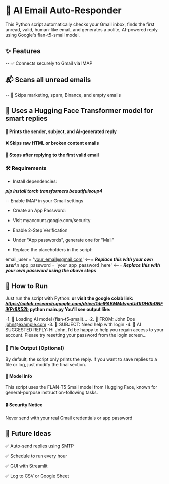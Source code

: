 # 📧 AI Email Auto-Responder
This Python script automatically checks your Gmail inbox, finds the first unread, valid, human-like email, and generates a polite, AI-powered reply using Google's flan-t5-small model.

## ✨ Features
-- ✅ Connects securely to Gmail via IMAP

## 📬 Scans all unread emails

-- 🧹 Skips marketing, spam, Binance, and empty emails

## 🧠 Uses a Hugging Face Transformer model for smart replies

#### 💬 Prints the sender, subject, **and AI-generated reply**

#### ❌ Skips raw HTML or broken content emails

#### 🛑 Stops after replying to the first valid email

### 🛠️ Requirements
- Install dependencies:

***pip install torch transformers beautifulsoup4***

-- Enable IMAP in your Gmail settings

- Create an App Password:

- Visit myaccount.google.com/security

- Enable 2-Step Verification

- Under "App passwords", generate one for "Mail"

- Replace the placeholders in the script:

email_user = 'your_email@gmail.com' <=== ***Replace this with your own user***\n
app_password = 'your_app_password_here' <=== ***Replace this with your own password using the above steps***
## 🚀 How to Run
Just run the script with Python:
**or visit the google colab link:** ***https://colab.research.google.com/drive/1delPABMMdvpnUd1tDH0bDNFiKPr8X52h***
**python main.py
You’ll see output like:**

-1. 🔁 Loading AI model (flan-t5-small)...
-2. 👤 FROM: John Doe <john@example.com>
-3. 📨 SUBJECT: Need help with login
-4. 🤖 AI SUGGESTED REPLY:
Hi John, I’d be happy to help you regain access to your account. Please try resetting your password from the login screen...
### 📂 File Output (Optional)
By default, the script only prints the reply.
If you want to save replies to a file or log, just modify the final section.

#### 🧠 Model Info
This script uses the FLAN-T5 Small model from Hugging Face, known for general-purpose instruction-following tasks.

#### 🔒 Security Notice
Never send with your real Gmail credentials or app password 

## 📌 Future Ideas
✅ Auto-send replies using SMTP

✅ Schedule to run every hour

✅ GUI with Streamlit

✅ Log to CSV or Google Sheet

